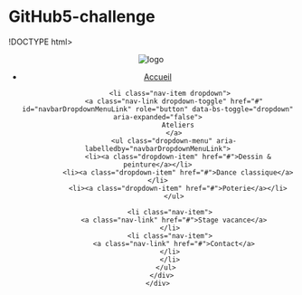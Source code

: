 # GitHub5-challenge
!DOCTYPE html>
<html lang="en">
<head>
    <meta charset="UTF-8">
    <meta http-equiv="X-UA-Compatible" content="IE=edge">
    <meta name="viewport" content="width=device-width, initial-scale=1.0">
    <title>Source-creative</title>
    <link href="https://cdn.jsdelivr.net/npm/bootstrap@5.1.3/dist/css/bootstrap.min.css" rel="stylesheet" integrity="sha384-1BmE4kWBq78iYhFldvKuhfTAU6auU8tT94WrHftjDbrCEXSU1oBoqyl2QvZ6jIW3" crossorigin="anonymous">
    <script src="https://cdn.jsdelivr.net/npm/bootstrap@5.1.3/dist/js/bootstrap.bundle.min.js" integrity="sha384-ka7Sk0Gln4gmtz2MlQnikT1wXgYsOg+OMhuP+IlRH9sENBO0LRn5q+8nbTov4+1p" crossorigin="anonymous"></script>
    <link rel="stylesheet" type="text/css" href="design/default.css">
</head>

<header>
    
 <img src="pictures/logoo.png" alt="logo" id="logo"/>


<nav class="navbar navbar-expand-lg navbar-light bg-light justify-content-end">
    <div class="container-fluid">
      <div class="collapse navbar-collapse" id="navbarNavDropdown">
        <ul class="navbar-nav ml-auto">
          <li class="nav-item">
            <a class="nav-link active" aria-current="page" href="#">Accueil</a>
          </li>
    
          <li class="nav-item dropdown">
            <a class="nav-link dropdown-toggle" href="#" id="navbarDropdownMenuLink" role="button" data-bs-toggle="dropdown" aria-expanded="false">
              Ateliers
            </a>
            <ul class="dropdown-menu" aria-labelledby="navbarDropdownMenuLink">
              <li><a class="dropdown-item" href="#">Dessin & peinture</a></li>
              <li><a class="dropdown-item" href="#">Dance classique</a></li>
              <li><a class="dropdown-item" href="#">Poterie</a></li>
            </ul>

          <li class="nav-item">
            <a class="nav-link" href="#">Stage vacance</a>
          </li>
          <li class="nav-item">
            <a class="nav-link" href="#">Contact</a>
          </li>
          </li>
        </ul>
      </div>
    </div>
  </nav>
</header>
<body>
  
  
</body>
<footer>
  
  </footer>
  </html>
  
